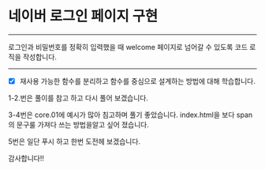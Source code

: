 # 네이버 로그인 페이지 구현

---

로그인과 비밀번호를 정확히 입력했을 때 welcome 페이지로 넘어갈 수 있도록 코드 로직을 작성합니다.


---
- [x] 재사용 가능한 함수를 분리하고 함수를 중심으로 설계하는 방법에 대해 학습합니다.

1-2.번은 풀이를 참고 하고 다시 풀어 보겠습니다.

3-4번은 core.01에 예시가 많아 침고하며 풀기 좋았습니다. 
index.html을 보다 span의 문구룰 가져다 쓰는 방법을알고 싶어 졌습니다.

5번은 일단 푸시 하고 한번 도전헤 보겠습니다.

감사합니다!!






